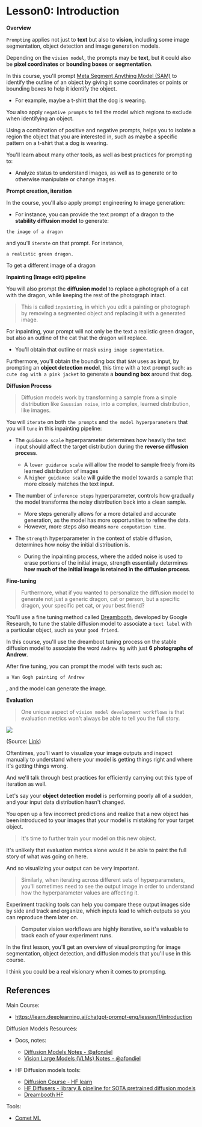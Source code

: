 # Lesson0: Introduction

**Overview**

`Prompting` applies not just to **text** but also to **vision**, including some image segmentation, object detection and image generation models.

Depending on the `vision model`, the prompts may be **text**,
but it could also be **pixel coordinates** or **bounding boxes** or **segmentation**.

In this course, you'll prompt [Meta Segment Anything Model (SAM)](https://segment-anything.com/) to identify the outline of an object by giving it some coordinates or points or bounding boxes to help it identify the object.
- For example, maybe a t-shirt that the dog is wearing. 

You also apply `negative prompts` to tell the model which regions to exclude when identifying an object.

Using a combination of positive and negative prompts, helps you to isolate a region the object that you are interested in, such as maybe a specific pattern on a t-shirt that a dog is wearing.

You'll learn about many other tools, as well as best practices for prompting to:
- Analyze status to understand images, as well as to generate or to otherwise manipulate or change images.

**Prompt creation, iteration**

In the course, you'll also apply prompt engineering to image generation: 
- For instance, you can provide the text prompt of a dragon to the **stability diffusion model** to generate:

```
the image of a dragon
```

and you'll `iterate` on that prompt. For instance, 

```
a realistic green dragon.
```
To get a different image of a dragon

**Inpainting (Image edit) pipeline**

You will also prompt the **diffusion model** to replace a photograph of a cat with the dragon, while keeping the rest of the photograph intact.

> This is called `inpainting`, in which you edit a painting or photograph by removing a segmented object and replacing it with a generated image.

For inpainting, your prompt will not only be the text a realistic green dragon, but also an outline of the cat that the dragon will replace.
- You'll obtain that outline or mask `using image segmentation`.

Furthermore, you'll obtain the bounding box that `SAM` uses as input, by prompting an **object detection model**, this time with a text prompt such: ```as cute dog with a pink jacket``` to generate a **bounding box** around that dog.

**Diffusion Process**

> Diffusion models work by transforming a sample from a simple distribution like `Gaussian noise`, into a complex, learned distribution, like images. 

You will `iterate` on both `the prompts` and `the model hyperparameters` that you will `tune` in this inpainting pipeline:

- The `guidance scale` hyperparameter determines how heavily the text input should affect the target distribution during the **reverse diffusion process**. 
  - A `lower guidance scale` will allow the model to sample freely from its learned distribution of images
  - A `higher guidance scale` will guide the model towards a sample that more closely matches the text input. 

- The number of `inference steps` hyperparameter, controls how gradually the model transforms the noisy distribution back into a clean sample.
  - More steps generally allows for a more detailed and accurate generation, as the model has more opportunities to refine the data.
  - However, more steps also means `more computation time`.

- The `strength` hyperparameter in the context of stable diffusion, determines how noisy the initial distribution is. 
  - During the inpainting process, where the added noise is used to erase portions of the initial image, strength essentially determines **how much of the initial image is retained in the diffusion process**.

**Fine-tuning**

> Furthermore, what if you wanted to personalize the diffusion model to generate not just a generic dragon, cat or person, but a specific dragon, your specific pet cat, or your best friend?

You'll use a fine tuning method called [Dreambooth](https://huggingface.co/docs/diffusers/training/dreambooth), developed by Google Research, to tune the stable diffusion model to associate a `text label` with a particular object, such as your `good friend`.

In this course, you'll use the dreamboot tuning process on the stable diffusion model to associate the word `Andrew Ng` with just **6 photographs of Andrew**.

After fine tuning, you can prompt the model with texts such as: 

```
a Van Gogh painting of Andrew
``` 

, and the model can generate the image.

**Evaluation**

> One unique aspect of `vision model development workflows`
is that evaluation metrics won't always be able to tell you the full story.

![](https://www.comet.com/site/wp-content/uploads/2023/03/d603bacbb16e0416657862ae92f1058b-2048x1070.png)

(Source: [Link](https://www.comet.com/site/computer-vision/))

Oftentimes, you'll want to visualize your image outputs and inspect manually to understand where your model is getting things right and where it's getting things wrong.

And we'll talk through best practices for efficiently carrying out this type of iteration as well.

Let's say your **object detection model** is performing poorly all of a sudden, and your input data distribution hasn't changed.

You open up a few incorrect predictions and realize that a new object has been introduced to your images that your model is mistaking for your target object.

> It's time to further train your model on this new object.

It's unlikely that evaluation metrics alone would it be able to paint the full story of what was going on here.

And so visualizing your output can be very important.

> Similarly, when iterating across different sets of hyperparameters, you'll sometimes need to see the output image in order to understand how the hyperparameter values are affecting it.

Experiment tracking tools can help you compare these output images side by side and track and organize, which inputs lead to which outputs so you can reproduce them later on.

> **Computer vision workflows are highly iterative, so it's valuable to track each of your experiment runs**.

In the first lesson, you'll get an overview of visual prompting for image segmentation, object detection, and diffusion models that you'll use in this course.

I think you could be a real visionary when it comes to prompting.

## References

Main Course: 
- https://learn.deeplearning.ai/chatgpt-prompt-eng/lesson/1/introduction

Diffusion Models Resources:

- Docs, notes: 
  - [Diffusion Models Notes - @afondiel](https://github.com/afondiel/computer-science-notes/blob/master/ai/generative-ai-notes/Diffusion-notes/diffusion-models-notes.md)
  - [Vision Large Models (VLMs) Notes - @afondiel](https://github.com/afondiel/computer-science-notes/tree/master/computer-vision-notes/vision-large-models-VLMs)

- HF Diffusion models tools: 
  - [Diffusion Course - HF learn](https://huggingface.co/learn/diffusion-course/unit0/1)
  - [HF Diffusers - library & pipeline for SOTA pretrained diffusion models](https://huggingface.co/docs/diffusers/index)
  - [Dreambooth HF](https://huggingface.co/docs/diffusers/training/dreambooth)

Tools: 
- [Comet ML](https://www.comet.com/site/computer-vision/)

